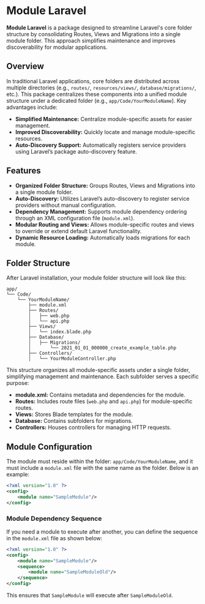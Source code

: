 # Module Laravel

**Module Laravel** is a package designed to streamline Laravel's core folder structure by consolidating Routes, Views and Migrations into a single module folder. This approach simplifies maintenance and improves discoverability for modular applications.

## Overview

In traditional Laravel applications, core folders are distributed across multiple directories (e.g., `routes/`, `resources/views/`, `database/migrations/`, etc.). This package centralizes these components into a unified module structure under a dedicated folder (e.g., `app/Code/YourModuleName`). Key advantages include:

- **Simplified Maintenance:** Centralize module-specific assets for easier management.
- **Improved Discoverability:** Quickly locate and manage module-specific resources.
- **Auto-Discovery Support:** Automatically registers service providers using Laravel’s package auto-discovery feature.

## Features

- **Organized Folder Structure:** Groups Routes, Views and Migrations into a single module folder.
- **Auto-Discovery:** Utilizes Laravel’s auto-discovery to register service providers without manual configuration.
- **Dependency Management:** Supports module dependency ordering through an XML configuration file (`module.xml`).
- **Modular Routing and Views:** Allows module-specific routes and views to override or extend default Laravel functionality.
- **Dynamic Resource Loading:** Automatically loads migrations for each module.

## Folder Structure

After Laravel installation, your module folder structure will look like this:

```plaintext
app/
└── Code/
    └── YourModuleName/
        ├── module.xml
        ├── Routes/
        │   ├── web.php
        │   └── api.php
        ├── Views/
        │   └── index.blade.php
        ├── Database/
        │   ├── Migrations/
        │       └── 2021_01_01_000000_create_example_table.php
        ├── Controllers/
        │   └── YourModuleController.php
```

This structure organizes all module-specific assets under a single folder, simplifying management and maintenance. Each subfolder serves a specific purpose:

- **module.xml:** Contains metadata and dependencies for the module.
- **Routes:** Includes route files (`web.php` and `api.php`) for module-specific routes.
- **Views:** Stores Blade templates for the module.
- **Database:** Contains subfolders for migrations.
- **Controllers:** Houses controllers for managing HTTP requests.

## Module Configuration

The module must reside within the folder: `app/Code/YourModuleName`, and it must include a `module.xml` file with the same name as the folder. Below is an example:

```xml
<?xml version="1.0" ?>
<config>
    <module name="SampleModule"/>
</config>
```

### Module Dependency Sequence

If you need a module to execute after another, you can define the sequence in the `module.xml` file as shown below:

```xml
<?xml version="1.0" ?>
<config>
    <module name="SampleModule"/>
    <sequence>
        <module name="SampleModuleOld"/>
    </sequence>
</config>
```

This ensures that `SampleModule` will execute after `SampleModuleOld`.
